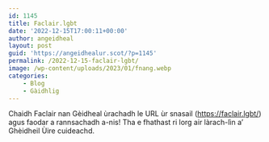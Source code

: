 ```yaml
---
id: 1145
title: Faclair.lgbt
date: '2022-12-15T17:00:11+00:00'
author: angeidheal
layout: post
guid: 'https://angeidhealur.scot/?p=1145'
permalink: /2022-12-15-faclair-lgbt/
image: /wp-content/uploads/2023/01/fnang.webp
categories:
    - Blog
    - Gàidhlig
---
```


Chaidh Faclair nan Gèidheal ùrachadh le URL ùr snasail (<https://faclair.lgbt/>) agus faodar a rannsachadh a-nis! Tha e fhathast ri lorg air làrach-lìn a’ Ghèidheil Ùire cuideachd.